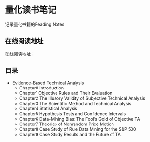 # 量化读书笔记

记录量化书籍的Reading Notes

## 在线阅读地址

在线阅读地址：

## 目录

- Evidence-Based Technical Analysis
  - Chapter0 Introduction
  - Chapter1 Objective Rules and Their Evaluation
  - Chapter2 The Illusory Validity of Subjective Technical Analysis
  - Chapter3 The Scientific Method and Technical Analysis
  - Chapter4 Statistical Analysis
  - Chapter5 Hypothesis Tests and Confidence Intervals
  - Chapter6 Data-Mining Bias: The Fool's Gold of Objective TA
  - Chapter7 Theories of Nonrandom Price Motion
  - Chapter8 Case Study of Rule Data Mining for the S&P 500
  - Chapter9 Case Study Results and the Future of TA
